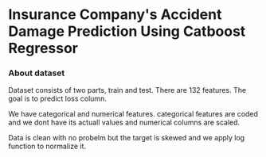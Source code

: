 # Insurance Company's Accident Damage Prediction Using Catboost Regressor
### About dataset
Dataset consists of two parts, train and test. There are 132 features. The goal is to predict loss column.

We have categorical and numerical features. categorical features are coded and we dont have its actuall values and numerical columns are scaled.

Data is clean with no probelm but the target is skewed and we apply log function to normalize it.

